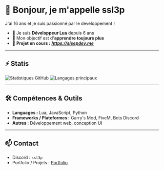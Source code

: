 # 👋 Bonjour, je m'appelle ssl3p

J'ai 16 ans et je suis passionné par le developpement !

* 🔭 Je suis **Développeur Lua** depuis 6 ans
* 🌱 Mon objectif est d'**apprendre toujours plus**
* 🔩 **Projet en cours :** ***https://sleepdev.me***

---

## ⚡ Statis

![Statistiques GitHub](https://github-readme-stats.vercel.app/api?username=ssl3p\&show_icons=true\&theme=radical)
![Langages principaux](https://github-readme-stats.vercel.app/api/top-langs/?username=ssl3p\&layout=compact\&theme=radical)

---

## 🛠️ Compétences & Outils

* **Languages :** Lua, JavaScript, Python
* **Frameworks / Plateformes :** Garry's Mod, FiveM, Bots Discord
* **Autres :** Développement web, conception UI

---

## 📫 Contact

* Discord : `ssl3p`
* Portfolio / Projets : [Portfolio](https://discord.gg/FJZK9fkwzz)

<!---
Sleep est un dépôt ✨ spécial ✨ car son `README.md` (ce fichier) apparaît sur votre profil GitHub.
Vous pouvez cliquer sur le lien Aperçu pour voir vos modifications.
--->
